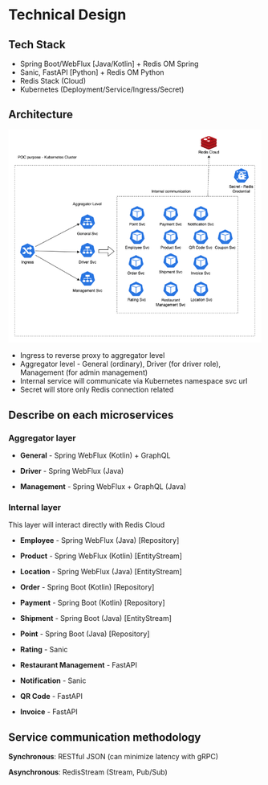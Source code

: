 # Technical Design

## Tech Stack

- Spring Boot/WebFlux [Java/Kotlin] + Redis OM Spring
- Sanic, FastAPI [Python] + Redis OM Python
- Redis Stack (Cloud)
- Kubernetes (Deployment/Service/Ingress/Secret)

## Architecture

![Architecture](Technical%20High-Level%20Architecture.drawio.png)

- Ingress to reverse proxy to aggregator level
- Aggregator level - General (ordinary), Driver (for driver role), Management (for admin management)
- Internal service will communicate via Kubernetes namespace svc url
- Secret will store only Redis connection related

## Describe on each microservices

### Aggregator layer

- **General** - Spring WebFlux (Kotlin) + GraphQL

- **Driver** - Spring WebFlux (Java)

- **Management** - Spring WebFlux + GraphQL (Java)

### Internal layer

This layer will interact directly with Redis Cloud

- **Employee** - Spring WebFlux (Java) [Repository]

- **Product** - Spring WebFlux (Kotlin) [EntityStream]

- **Location** - Spring WebFlux (Java) [EntityStream]

- **Order** - Spring Boot (Kotlin) [Repository]

- **Payment** - Spring Boot (Kotlin) [Repository]

- **Shipment** - Spring Boot (Java) [EntityStream]

- **Point** - Spring Boot (Java) [Repository]

- **Rating** - Sanic

- **Restaurant Management** - FastAPI

- **Notification** - Sanic

- **QR Code** - FastAPI

- **Invoice** - FastAPI

## Service communication methodology

**Synchronous**: RESTful JSON (can minimize latency with gRPC)

**Asynchronous**: RedisStream (Stream, Pub/Sub)
